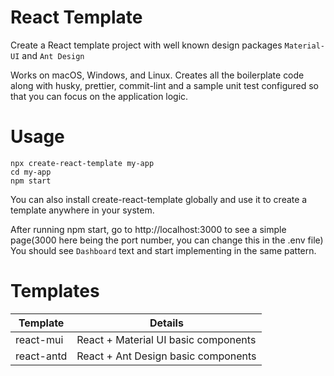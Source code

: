 # React Template

Create a React template project with well known design packages `Material-UI` and `Ant Design`

Works on macOS, Windows, and Linux. Creates all the boilerplate code along with husky, prettier, commit-lint and a sample unit test configured so that you can focus on the application logic.

# Usage

```
npx create-react-template my-app
cd my-app
npm start
```

You can also install create-react-template globally and use it to create a template anywhere in your system.

After running npm start, go to http://localhost:3000 to see a simple page(3000 here being the port number, you can change this in the .env file) You should see `Dashboard` text and start implementing in the same pattern.

# Templates

| Template   | Details                              |
| ---------- | ------------------------------------ |
| react-mui  | React + Material UI basic components |
| react-antd | React + Ant Design basic components  |
